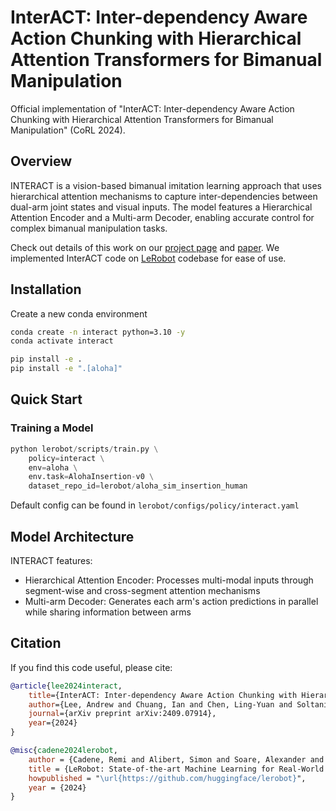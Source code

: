 # InterACT: Inter-dependency Aware Action Chunking with Hierarchical Attention Transformers for Bimanual Manipulation

Official implementation of "InterACT: Inter-dependency Aware Action Chunking with Hierarchical Attention Transformers for Bimanual Manipulation" (CoRL 2024).

## Overview

INTERACT is a vision-based bimanual imitation learning approach that uses hierarchical attention mechanisms to capture inter-dependencies between dual-arm joint states and visual inputs. The model features a Hierarchical Attention Encoder and a Multi-arm Decoder, enabling accurate control for complex bimanual manipulation tasks.

Check out details of this work on our [project page](https://soltanilara.github.io/interact/) and [paper](https://www.arxiv.org/abs/2409.07914).
We implemented InterACT code on [LeRobot](https://huggingface.co/lerobot) codebase for ease of use.

## Installation

Create a new conda environment
```bash
conda create -n interact python=3.10 -y
conda activate interact
```

```bash
pip install -e .
pip install -e ".[aloha]"
```

## Quick Start

### Training a Model

```python
python lerobot/scripts/train.py \
    policy=interact \
    env=aloha \
    env.task=AlohaInsertion-v0 \
    dataset_repo_id=lerobot/aloha_sim_insertion_human
```

Default config can be found in `lerobot/configs/policy/interact.yaml`

## Model Architecture

INTERACT features:
- Hierarchical Attention Encoder: Processes multi-modal inputs through segment-wise and cross-segment attention mechanisms
- Multi-arm Decoder: Generates each arm's action predictions in parallel while sharing information between arms

## Citation

If you find this code useful, please cite:
```bibtex
@article{lee2024interact,
    title={InterACT: Inter-dependency Aware Action Chunking with Hierarchical Attention Transformers for Bimanual Manipulation},
    author={Lee, Andrew and Chuang, Ian and Chen, Ling-Yuan and Soltani, Iman},
    journal={arXiv preprint arXiv:2409.07914},
    year={2024}
}

@misc{cadene2024lerobot,
    author = {Cadene, Remi and Alibert, Simon and Soare, Alexander and Gallouedec, Quentin and Zouitine, Adil and Wolf, Thomas},
    title = {LeRobot: State-of-the-art Machine Learning for Real-World Robotics in Pytorch},
    howpublished = "\url{https://github.com/huggingface/lerobot}",
    year = {2024}
}
```